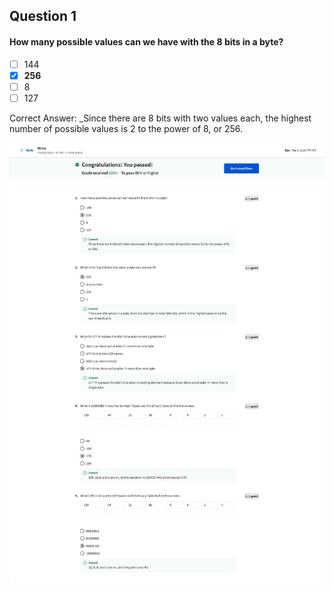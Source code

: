 ## Question 1
#### How many possible values can we have with the 8 bits in a byte?
- [ ] 144
- [x] **256**
- [ ] 8
- [ ] 127

Correct Answer: 
_Since there are 8 bits with two values each, the highest number of possible values is 2 to the power of 8, or 256. 

![Image link](https://github.com/Urbanaelius/google-it-support-cert-coursera/blob/main/1.%20Technical%20Support%20Fundamentals/Week1/Practice%20Quiz%20-%20Binary.png)

